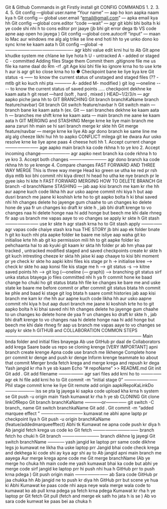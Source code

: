 Git & Github
Commands in git
Firstly install git
CONFIG COMMANDS
1.
2.
3.
4.
5.
Git config —global user.name “Your name” — aap ho kon
aapka naam kya h
Git config — global user.email “email@gmail.com” — apka email
kya hh
Git config —global core.editor “code —wait” — agr git kbhi
bhi bolta h ki ye code shi nhi h to cons editor prr jaaye (jb bhi git error
dega tb VS code apne aap open ho jayega )
Git config —global core.autocrlf “input” — maan lo
Mac aur windows me alg alg trike se line end hoti hh to ye unko dono
ko sync krne ke kaam aata h
Git config —global -e ⸻⸻⸻⸻⸻—- agr kbhi value
edit krni hui to
Ab GIt apne khudke system me chlane ke liye hota h
U - untracked
A - added or staged
C - committed
Adding files
Stage them
Commit them
.gitignore file me us file ka name daal do
Rm -rf .git Age kisi bhi file ko ignore krna ho to use krte h aur is
agr git ko close krna ho to
●
Checkpoint bane ke liye kya kre
Git status -s ⸺ to know the current status of unstaged and
staged files (?? - mtlb git ko kuch nhi pta ⸻— A- added M- modified )
git log —oneline ---- to know the current status of saved points
….. checkpoint dekhne ke kaam aata h
git reset —hard (soft , hard , mixed ) HEAD~1/2/3/n — agr aapko
piche jana hh to
GIT BRANCHING
Git branch branchKaName branch feature/navbar)
Git branch Git switch feature/navbar h
Git switch main — branch bane ke kaam aata h (ex. Git
— sari branches dekhne ke kaam aata h
— branches me shift krne ke kaam aata
— main branch me aane ke kaam aata h
GIT MERGING and STASHING
Merge krne ke liye main branch me aana zaruri hh main se hi sari branch merge
kr skte hh
Git merge feature/navbar — merge krne ke liye
Ab agr dono branch ke same line me alg alg cheeze likhi hui hh to aapko
CONFLICT milega git ke dwara
Aur usko resolve krne ke liye apne paas 4 cheese hoti hh
1.
Accept current change ⸻⸻⸺ age aapko main brach ka code
rkhna h to ye kro
2.
Accept incoming change⸻⸻— agr aapko next branch ka code
rkhna h to ye kro
3.
Accept both changes ⸻⸻⸻ agr dono branch ka code rkhna
hh to ye krenge
4.
Compare changes
FAST FORWARD AND THREE WAY MERGE
This is three way merge
Head ko green se utha ke red pr rsh diya mtlb koi bhi commit nhi kiya direct hi
head ho utha ke nye branch pr le gyee isko hi kite h FAST FORWARD MERGING
HOW TO DELETE BRANCH
Git branch -d branchName
STASHING —
jab aap kisi branch me kam kr rhe hh aur aapne kuch code likha hh aur
usko aapne commit nhi kiya h but aap dusri branch me jaane ki koshish
krte ho to git aapko bolta h ki bhai saved nhi hh changes delete ho jayenge
gum chaahe to un changes ko delete hone de yaa fr un changes ko draft kr
skte h , jab bhi draft krenge to vo changes naa hi delete honge naa hi add
honge but beech me khi dale rhneg fir aap us branch me vapas aaye to vo
changes se apply kr skte h
Git stash ⸻⸻⸺ use kr skte h agr stash krna ho to
Git stash apply ⸻⸺ agr vapas code chaiye stash kra hua
THE STORY
jb bhi aap ek folder bnate h git ko kuch nhi pta aapke folder ke baare me
isliye aap waha git ko initialise krte hh
ab git ko permission mili hh to git aapke folder ko pehchaanta hai
to ab kyuki git kaam kr skta hh folder pr ab hm yhaa par tracked ,
untracked
modified staged and saved checkpoints create kr skte h
git kuch intresting cheeze kr skta hh jaise ki aap chaaye to kisi bhi
moment pr ye check kr skte ho aapki kitni files kis stage pr h
-> initialise kree
--> check kr skte ho aap konsi file kis stage me h --> git status -s
--> kitne saved points hh --> git log (—oneline (— graph))
--> branching
git status sirf unka status btayega jo files committed nhi h ya fr
commit hone ke baad change ho chuki ho
git status btata hh file ke changes ke bare me and uske state ke baare me
before commit or after commit
git status btata hh commit ke phle and baad ki stage
git log btata h saare comit histories
jab aap kisi branch me kam kr rhe hh aur aapne kuch code likha hh aur
usko aapne commit nhi kiya h but aap dusri branch me jaane ki koshish
krte ho to git aapko bolta h ki bhai saved nhi hh changes delete ho jayenge
gum chaahe to un changes ko delete hone de yaa fr un changes ko draft kr
skte h , jab bhi draft krenge to vo changes naa hi delete honge naa hi add
honge but beech me khi dale rhneg fir aap us branch me vapas aaye to vo
changes se apply kr skte h
GITHUB and COLLABORATION
COMMON STEPS
⸻⸻⸻⸻⸻⸻⸻⸻⸻⸻⸻
Main bnda folder and initial files bnayega
Ab use GitHub pr daal de
Collaborators add krega
Saare bade us repo se cloning krenge
[VERY IMPORTANT] apni branch create krenge
Apna code use branch me likhenge
Complete hone prr commit kr denge and push kr denge
Inform krenge teammate ko about that commit
Merger bnda fetch krega and merge krega and repush kr dega
Yash jangid kr rha h ye sb kaam
Echo “# repoName” >> README.md
Git init
Git add . Git add filename ⸻⸻ agr sari files add krni ho to
⸻⸺ agr ek hi file add krni ho
to
Git commit -m “initial stage 0” ⸻⸻⸺ Phil stage commit
krne ke liye
Git remote add origin aapkiRepoKaLinkDo ⸻⸻— iss se pta lg jayega ki
sapka code upload kha krna h system se
Git push -u origin main
Yash kumawat kr rha h ye sb
CLONING
Git clone linkOfRepo
Git branch branchKaName ⸻—or⸻⸺ git switch -C branch_
name
Git switch branchkaName
Git add .
Git commit -m “added marquee effect ” ⸻⸻⸻— kumawat ne abhi
apne laptp pr checkpoint liya h
Git push -u origin branchKaName (featue/addedmarqueefftect)
Abhi tk Kumawat ne apna code push kr diya h
Ab jangid fetch krega us code ko
Git fetch ⸻⸻⸻⸺ branch fetch ho chuki h
Git branch ⸻⸻⸻ branch dikhne lg jayegi
Git switch branchName ⸻— yash jangid ke laptop prr same code dikhne
legs jo kumawat ne likha tha uske laptop prr
Jangid bhai code check krega and dekhega ki code shi ay kya agr shi ay to
Ab jangid apni main branch me aayega
Aur merge krega apne code me
Git merge branchName
(Ab ye merge ho chuka hh main code me yash kumawat bhai ka code but abhi
ye merge code sirf jangid ke laptop prr hi push nhi hua h GitHub prr to push
krna pdega )
Git push origin main ⸻⸻⸺ ab Sara code GitHub pr jaa chukka hh
Ab jangid ne to push kr diya hh GitHub prr but scene ye hua ki Abhi Kumawat ke
paas code nhi aaya neye wala merge wala code to kumawat ko ab pull krna
pdega ya fetch krna pdega
Kumawat kr rha h ye laptop pr
Git fetch
Git pull (fetch and merge ek sath ho jata h is se )
Ab vo sara code kumwat ke paas bei aa chuka h